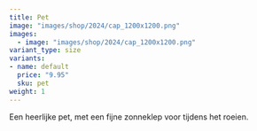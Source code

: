 ```yaml
---
title: Pet
image: "images/shop/2024/cap_1200x1200.png"
images: 
  - image: "images/shop/2024/cap_1200x1200.png"
variant_type: size
variants:
- name: default
  price: "9.95"
  sku: pet
weight: 1
---
```


Een heerlijke pet, met een fijne zonneklep voor tijdens het roeien.
